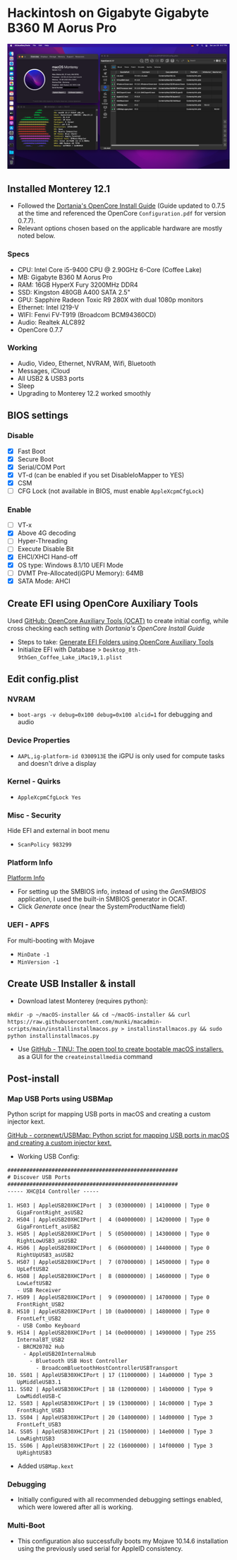 # Hackintosh on Gigabyte Gigabyte B360 M Aorus Pro

![](Monterey_Hackintosh_B360M_Screenshot.png)

## Installed Monterey 12.1

- Followed the [Dortania's OpenCore Install Guide](https://dortania.github.io/OpenCore-Install-Guide/) (Guide updated to 0.7.5 at the time and referenced the OpenCore `Configuration.pdf` for version 0.7.7).
- Relevant options chosen based on the applicable hardware are mostly noted below.

### Specs

* CPU: Intel Core i5-9400 CPU @ 2.90GHz 6-Core (Coffee Lake)
* MB: Gigabyte B360 M Aorus Pro
* RAM: 16GB HyperX Fury 3200MHz DDR4
* SSD: Kingston 480GB A400 SATA 2.5"
* GPU: Sapphire Radeon Toxic R9 280X with dual 1080p monitors
* Ethernet: Intel I219-V
* WIFI: Fenvi FV-T919 (Broadcom BCM94360CD)
* Audio: Realtek ALC892
* OpenCore 0.7.7

### Working

- Audio, Video, Ethernet, NVRAM, Wifi, Bluetooth
- Messages, iCloud
- All USB2 & USB3 ports
- Sleep
- Upgrading to Monterey 12.2 worked smoothly

## BIOS settings

### Disable

- [x] Fast Boot
- [x] Secure Boot
- [x] Serial/COM Port
- [x] VT-d (can be enabled if you set DisableIoMapper to YES)
- [x] CSM
- [ ] CFG Lock (not available in BIOS, must enable `AppleXcpmCfgLock`)

### Enable

- [ ] VT-x
- [x] Above 4G decoding
- [ ] Hyper-Threading
- [ ] Execute Disable Bit
- [x] EHCI/XHCI Hand-off
- [x] OS type: Windows 8.1/10 UEFI Mode
- [ ] DVMT Pre-Allocated(iGPU Memory): 64MB
- [x] SATA Mode: AHCI

## Create EFI using OpenCore Auxiliary Tools

Used [GitHub: OpenCore Auxiliary Tools (OCAT)](https://github.com/ic005k/QtOpenCoreConfig) to create initial config, while cross checking each setting with *Dortania's OpenCore Install Guide* 

- Steps to take: [Generate EFI Folders using OpenCore Auxiliary Tools](https://github.com/5T33Z0/OC-Little-Translated/tree/main/F_Desktop_EFIs#generate-efi-folders-using-opencore-auxiliary-tools)
- Initialize EFI with Database > `Desktop_8th-9thGen_Coffee_Lake_iMac19,1.plist`

## Edit config.plist

### NVRAM

- `boot-args -v debug=0x100 debug=0x100 alcid=1` for debugging and audio

### Device Properties

- `AAPL,ig-platform-id 0300913E` the iGPU is only used for compute tasks and doesn't drive a display

### Kernel - Quirks

- `AppleXcpmCfgLock Yes`

### Misc - Security

Hide EFI and external in boot menu

- `ScanPolicy 983299`

### Platform Info

[Platform Info](https://dortania.github.io/OpenCore-Install-Guide/config.plist/comet-lake.html#platforminfo)

- For setting up the SMBIOS info, instead of using the *GenSMBIOS* application, I used the built-in SMBIOS generator in OCAT.
- Click *Generate* once (near the SystemProductName field)

### UEFI - APFS

For multi-booting with Mojave

- `MinDate -1`
- `MinVersion -1`

## Create USB Installer & install

- Download latest Monterey (requires python):

```
mkdir -p ~/macOS-installer && cd ~/macOS-installer && curl https://raw.githubusercontent.com/munki/macadmin-scripts/main/installinstallmacos.py > installinstallmacos.py && sudo python installinstallmacos.py
```

- Use [GitHub - TINU: The open tool to create bootable macOS installers.](https://github.com/ITzTravelInTime/TINU) as a GUI for the `createinstallmedia` command

## Post-install

### Map USB Ports using USBMap

Python script for mapping USB ports in macOS and creating a custom injector kext.

[GitHub - corpnewt/USBMap: Python script for mapping USB ports in macOS and creating a custom injector kext.](https://github.com/corpnewt/USBMap)

- Working USB Config:

```
######################################################
# Discover USB Ports
######################################################
----- XHC@14 Controller -----

1. HS03 | AppleUSB20XHCIPort |  3 (03000000) | 14100000 | Type 0
   GigaFrontRight_asUSB2
2. HS04 | AppleUSB20XHCIPort |  4 (04000000) | 14200000 | Type 0
   GigaFrontLeft_asUSB2
3. HS05 | AppleUSB20XHCIPort |  5 (05000000) | 14300000 | Type 0
   RightLowUSB3_asUSB2
4. HS06 | AppleUSB20XHCIPort |  6 (06000000) | 14400000 | Type 0
   RightUpUSB3_asUSB2
5. HS07 | AppleUSB20XHCIPort |  7 (07000000) | 14500000 | Type 0
   UpLeftUSB2
6. HS08 | AppleUSB20XHCIPort |  8 (08000000) | 14600000 | Type 0
   LowLeftUSB2
   - USB Receiver
7. HS09 | AppleUSB20XHCIPort |  9 (09000000) | 14700000 | Type 0
   FrontRight_USB2
8. HS10 | AppleUSB20XHCIPort | 10 (0a000000) | 14800000 | Type 0
   FrontLeft_USB2
   - USB Combo Keyboard
9. HS14 | AppleUSB20XHCIPort | 14 (0e000000) | 14900000 | Type 255
   InternalBT_USB2
   - BRCM20702 Hub
     - AppleUSB20InternalHub
       - Bluetooth USB Host Controller
         - BroadcomBluetoothHostControllerUSBTransport
10. SS01 | AppleUSB30XHCIPort | 17 (11000000) | 14a00000 | Type 3
   UpMiddleUSB3.1
11. SS02 | AppleUSB30XHCIPort | 18 (12000000) | 14b00000 | Type 9
   LowMiddleUSB-C
12. SS03 | AppleUSB30XHCIPort | 19 (13000000) | 14c00000 | Type 3
   FrontRight_USB3
13. SS04 | AppleUSB30XHCIPort | 20 (14000000) | 14d00000 | Type 3
   FrontLeft_USB3
14. SS05 | AppleUSB30XHCIPort | 21 (15000000) | 14e00000 | Type 3
   LowRightUSB3
15. SS06 | AppleUSB30XHCIPort | 22 (16000000) | 14f00000 | Type 3
   UpRightUSB3
```

- Added `USBMap.kext`

### Debugging

- Initially configured with all recommended debugging settings enabled, which were lowered after all is working.

### Multi-Boot

- This configuration also successfully boots my Mojave 10.14.6 installation using the previously used serial for AppleID consistency.
